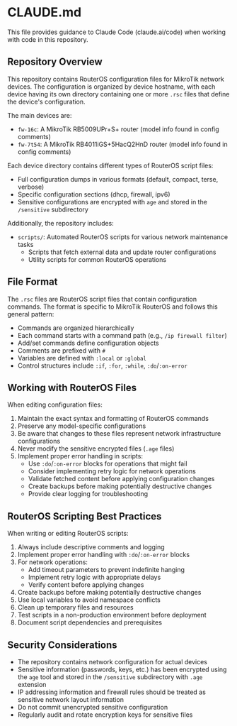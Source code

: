 # CLAUDE.md

This file provides guidance to Claude Code (claude.ai/code) when working with code in this repository.

## Repository Overview

This repository contains RouterOS configuration files for MikroTik network devices. The configuration is organized by device hostname, with each device having its own directory containing one or more `.rsc` files that define the device's configuration.

The main devices are:

- `fw-16c`: A MikroTik RB5009UPr+S+ router (model info found in config comments)
- `fw-7t54`: A MikroTik RB4011iGS+5HacQ2HnD router (model info found in config comments)

Each device directory contains different types of RouterOS script files:

- Full configuration dumps in various formats (default, compact, terse, verbose)
- Specific configuration sections (dhcp, firewall, ipv6)
- Sensitive configurations are encrypted with `age` and stored in the `/sensitive` subdirectory

Additionally, the repository includes:

- `scripts/`: Automated RouterOS scripts for various network maintenance tasks
  - Scripts that fetch external data and update router configurations
  - Utility scripts for common RouterOS operations

## File Format

The `.rsc` files are RouterOS script files that contain configuration commands. The format is specific to MikroTik RouterOS and follows this general pattern:

- Commands are organized hierarchically
- Each command starts with a command path (e.g., `/ip firewall filter`)
- Add/set commands define configuration objects
- Comments are prefixed with `#`
- Variables are defined with `:local` or `:global`
- Control structures include `:if`, `:for`, `:while`, `:do`/`:on-error`

## Working with RouterOS Files

When editing configuration files:

1. Maintain the exact syntax and formatting of RouterOS commands
2. Preserve any model-specific configurations
3. Be aware that changes to these files represent network infrastructure configurations
4. Never modify the sensitive encrypted files (`.age` files)
5. Implement proper error handling in scripts:
   - Use `:do`/`:on-error` blocks for operations that might fail
   - Consider implementing retry logic for network operations
   - Validate fetched content before applying configuration changes
   - Create backups before making potentially destructive changes
   - Provide clear logging for troubleshooting

## RouterOS Scripting Best Practices

When writing or editing RouterOS scripts:

1. Always include descriptive comments and logging
2. Implement proper error handling with `:do`/`:on-error` blocks
3. For network operations:
   - Add timeout parameters to prevent indefinite hanging
   - Implement retry logic with appropriate delays
   - Verify content before applying changes
4. Create backups before making potentially destructive changes
5. Use local variables to avoid namespace conflicts
6. Clean up temporary files and resources
7. Test scripts in a non-production environment before deployment
8. Document script dependencies and prerequisites

## Security Considerations

- The repository contains network configuration for actual devices
- Sensitive information (passwords, keys, etc.) has been encrypted using the `age` tool and stored in the `/sensitive` subdirectory with `.age` extension
- IP addressing information and firewall rules should be treated as sensitive network layout information
- Do not commit unencrypted sensitive configuration
- Regularly audit and rotate encryption keys for sensitive files
